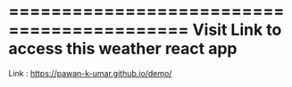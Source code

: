 ===========================================
Visit Link to access this weather react app 
===========================================

Link : https://pawan-k-umar.github.io/demo/
